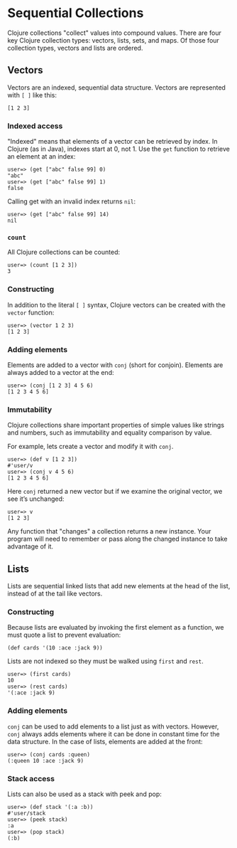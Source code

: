 # Sequential Collections

Clojure collections "collect" values into compound values. There are four key Clojure collection types: vectors, lists, sets, and maps. Of those four collection types, vectors and lists are ordered.

## Vectors

Vectors are an indexed, sequential data structure. Vectors are represented with `[ ]` like this:

```
[1 2 3]
```

### Indexed access

"Indexed" means that elements of a vector can be retrieved by index. In Clojure (as in Java), indexes start at 0, not 1. Use the `get` function to retrieve an element at an index:

```
user=> (get ["abc" false 99] 0)
"abc"
user=> (get ["abc" false 99] 1)
false
```

Calling get with an invalid index returns `nil`:

```
user=> (get ["abc" false 99] 14)
nil
```

### `count`

All Clojure collections can be counted:

```
user=> (count [1 2 3])
3
```

### Constructing

In addition to the literal `[ ]` syntax, Clojure vectors can be created with the `vector` function:

```
user=> (vector 1 2 3)
[1 2 3]
```

### Adding elements

Elements are added to a vector with `conj` (short for conjoin). Elements are always added to a vector at the end:

```
user=> (conj [1 2 3] 4 5 6)
[1 2 3 4 5 6]
```

### Immutability

Clojure collections share important properties of simple values like strings and numbers, such as immutability and equality comparison by value.

For example, lets create a vector and modify it with `conj`.

```
user=> (def v [1 2 3])
#'user/v
user=> (conj v 4 5 6)
[1 2 3 4 5 6]
```

Here `conj` returned a new vector but if we examine the original vector, we see it’s unchanged:

```
user=> v
[1 2 3]
```

Any function that "changes" a collection returns a new instance. Your program will need to remember or pass along the changed instance to take advantage of it.

## Lists

Lists are sequential linked lists that add new elements at the head of the list, instead of at the tail like vectors.

### Constructing

Because lists are evaluated by invoking the first element as a function, we must quote a list to prevent evaluation:

```
(def cards '(10 :ace :jack 9))
```

Lists are not indexed so they must be walked using `first` and `rest`.

```
user=> (first cards)
10
user=> (rest cards)
'(:ace :jack 9)
```

### Adding elements

`conj` can be used to add elements to a list just as with vectors. However, `conj` always adds elements where it can be done in constant time for the data structure. In the case of lists, elements are added at the front:

```
user=> (conj cards :queen)
(:queen 10 :ace :jack 9)
```

### Stack access

Lists can also be used as a stack with peek and pop:

```
user=> (def stack '(:a :b))
#'user/stack
user=> (peek stack)
:a
user=> (pop stack)
(:b)
```
